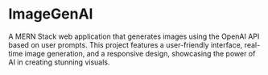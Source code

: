 # ImageGenAI
A MERN Stack web application that generates images using the OpenAI API based on user prompts. This project features a user-friendly interface, real-time image generation, and a responsive design, showcasing the power of AI in creating stunning visuals.
